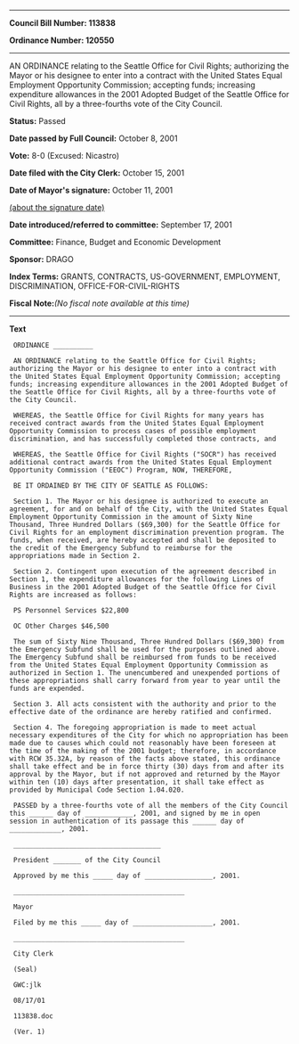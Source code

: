 

********

**Council Bill Number: 113838**
   
**Ordinance Number: 120550**
********

 AN ORDINANCE relating to the Seattle Office for Civil Rights; authorizing the Mayor or his designee to enter into a contract with the United States Equal Employment Opportunity Commission; accepting funds; increasing expenditure allowances in the 2001 Adopted Budget of the Seattle Office for Civil Rights, all by a three-fourths vote of the City Council.

**Status:** Passed
   
**Date passed by Full Council:** October 8, 2001
   
**Vote:** 8-0 (Excused: Nicastro)
   
**Date filed with the City Clerk:** October 15, 2001
   
**Date of Mayor's signature:** October 11, 2001
   
[(about the signature date)](/~public/approvaldate.htm)
   
   
   
**Date introduced/referred to committee:** September 17, 2001
   
**Committee:** Finance, Budget and Economic Development
   
**Sponsor:** DRAGO
   
   
**Index Terms:** GRANTS, CONTRACTS, US-GOVERNMENT, EMPLOYMENT, DISCRIMINATION, OFFICE-FOR-CIVIL-RIGHTS

**Fiscal Note:**_(No fiscal note available at this time)_

********

**Text**
   
```
 ORDINANCE __________

 AN ORDINANCE relating to the Seattle Office for Civil Rights; authorizing the Mayor or his designee to enter into a contract with the United States Equal Employment Opportunity Commission; accepting funds; increasing expenditure allowances in the 2001 Adopted Budget of the Seattle Office for Civil Rights, all by a three-fourths vote of the City Council.

 WHEREAS, the Seattle Office for Civil Rights for many years has received contract awards from the United States Equal Employment Opportunity Commission to process cases of possible employment discrimination, and has successfully completed those contracts, and

 WHEREAS, the Seattle Office for Civil Rights ("SOCR") has received additional contract awards from the United States Equal Employment Opportunity Commission ("EEOC") Program, NOW, THEREFORE,

 BE IT ORDAINED BY THE CITY OF SEATTLE AS FOLLOWS:

 Section 1. The Mayor or his designee is authorized to execute an agreement, for and on behalf of the City, with the United States Equal Employment Opportunity Commission in the amount of Sixty Nine Thousand, Three Hundred Dollars ($69,300) for the Seattle Office for Civil Rights for an employment discrimination prevention program. The funds, when received, are hereby accepted and shall be deposited to the credit of the Emergency Subfund to reimburse for the appropriations made in Section 2.

 Section 2. Contingent upon execution of the agreement described in Section 1, the expenditure allowances for the following Lines of Business in the 2001 Adopted Budget of the Seattle Office for Civil Rights are increased as follows:

 PS Personnel Services $22,800

 OC Other Charges $46,500

 The sum of Sixty Nine Thousand, Three Hundred Dollars ($69,300) from the Emergency Subfund shall be used for the purposes outlined above. The Emergency Subfund shall be reimbursed from funds to be received from the United States Equal Employment Opportunity Commission as authorized in Section 1. The unencumbered and unexpended portions of these appropriations shall carry forward from year to year until the funds are expended.

 Section 3. All acts consistent with the authority and prior to the effective date of the ordinance are hereby ratified and confirmed.

 Section 4. The foregoing appropriation is made to meet actual necessary expenditures of the City for which no appropriation has been made due to causes which could not reasonably have been foreseen at the time of the making of the 2001 budget; therefore, in accordance with RCW 35.32A, by reason of the facts above stated, this ordinance shall take effect and be in force thirty (30) days from and after its approval by the Mayor, but if not approved and returned by the Mayor within ten (10) days after presentation, it shall take effect as provided by Municipal Code Section 1.04.020.

 PASSED by a three-fourths vote of all the members of the City Council this ______ day of ____________, 2001, and signed by me in open session in authentication of its passage this ______ day of _____________, 2001.

 _____________________________________

 President _______ of the City Council

 Approved by me this _____ day of _________________, 2001.

 ___________________________________________

 Mayor

 Filed by me this _____ day of ____________________, 2001.

 ___________________________________________

 City Clerk

 (Seal)

 GWC:jlk

 08/17/01

 113838.doc

 (Ver. 1)

```
